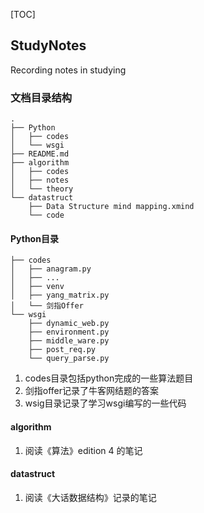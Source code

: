 [TOC]
## StudyNotes
Recording notes in studying
### 文档目录结构
```
.
├── Python
│   ├── codes
│   └── wsgi
├── README.md
├── algorithm
│   ├── codes
│   ├── notes
│   └── theory
└── datastruct
    ├── Data Structure mind mapping.xmind
    └── code
```
#### Python目录
```
├── codes
│   ├── anagram.py
│   ├── ...
│   ├── venv
│   ├── yang_matrix.py
│   └── 剑指Offer
└── wsgi
    ├── dynamic_web.py
    ├── environment.py
    ├── middle_ware.py
    ├── post_req.py
    └── query_parse.py
```
1. codes目录包括python完成的一些算法题目
2. 剑指offer记录了牛客网结题的答案
3. wsig目录记录了学习wsgi编写的一些代码

#### algorithm
1. 阅读《算法》edition 4 的笔记

#### datastruct
1. 阅读《大话数据结构》记录的笔记
